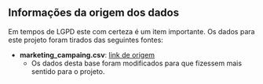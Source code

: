 ## Informações da origem dos dados

Em tempos de LGPD este com certeza é um item importante.
Os dados para este projeto foram tirados das seguintes fontes:
 - **marketing_campaing.csv**: [link de origem](https://www.kaggle.com/datasets/imakash3011/customer-personality-analysis?select=marketing_campaign.csv)
   - Os dados desta base foram modificados para que fizessem mais sentido para o projeto.
